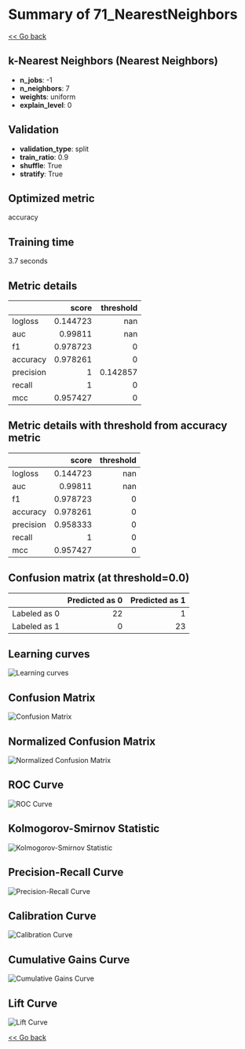 # Summary of 71_NearestNeighbors

[<< Go back](../README.md)


## k-Nearest Neighbors (Nearest Neighbors)
- **n_jobs**: -1
- **n_neighbors**: 7
- **weights**: uniform
- **explain_level**: 0

## Validation
 - **validation_type**: split
 - **train_ratio**: 0.9
 - **shuffle**: True
 - **stratify**: True

## Optimized metric
accuracy

## Training time

3.7 seconds

## Metric details
|           |    score |   threshold |
|:----------|---------:|------------:|
| logloss   | 0.144723 |  nan        |
| auc       | 0.99811  |  nan        |
| f1        | 0.978723 |    0        |
| accuracy  | 0.978261 |    0        |
| precision | 1        |    0.142857 |
| recall    | 1        |    0        |
| mcc       | 0.957427 |    0        |


## Metric details with threshold from accuracy metric
|           |    score |   threshold |
|:----------|---------:|------------:|
| logloss   | 0.144723 |         nan |
| auc       | 0.99811  |         nan |
| f1        | 0.978723 |           0 |
| accuracy  | 0.978261 |           0 |
| precision | 0.958333 |           0 |
| recall    | 1        |           0 |
| mcc       | 0.957427 |           0 |


## Confusion matrix (at threshold=0.0)
|              |   Predicted as 0 |   Predicted as 1 |
|:-------------|-----------------:|-----------------:|
| Labeled as 0 |               22 |                1 |
| Labeled as 1 |                0 |               23 |

## Learning curves
![Learning curves](learning_curves.png)
## Confusion Matrix

![Confusion Matrix](confusion_matrix.png)


## Normalized Confusion Matrix

![Normalized Confusion Matrix](confusion_matrix_normalized.png)


## ROC Curve

![ROC Curve](roc_curve.png)


## Kolmogorov-Smirnov Statistic

![Kolmogorov-Smirnov Statistic](ks_statistic.png)


## Precision-Recall Curve

![Precision-Recall Curve](precision_recall_curve.png)


## Calibration Curve

![Calibration Curve](calibration_curve_curve.png)


## Cumulative Gains Curve

![Cumulative Gains Curve](cumulative_gains_curve.png)


## Lift Curve

![Lift Curve](lift_curve.png)



[<< Go back](../README.md)
